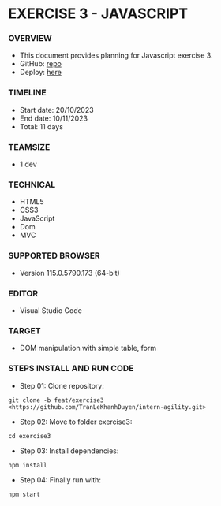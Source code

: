 # EXERCISE 3 - JAVASCRIPT

### OVERVIEW
* This document provides planning for Javascript exercise 3.
* GitHub: [repo](https://github.com/TranLeKhanhDuyen/intern-agility/tree/feat/exercise3/exercise3)
* Deploy: [here](https://practice-two-htmlcss-tranlekhanhduyen.vercel.app/)
### TIMELINE
* Start date: 20/10/2023
* End date: 10/11/2023
* Total: 11 days
  
### TEAMSIZE
* 1 dev

### TECHNICAL
* HTML5
* CSS3
* JavaScript
* Dom
* MVC

### SUPPORTED BROWSER
* Version 115.0.5790.173 (64-bit)

### EDITOR
* Visual Studio Code


### TARGET
* DOM manipulation with simple table, form


### STEPS INSTALL AND RUN CODE
- Step 01: Clone repository:

```
git clone -b feat/exercise3 <https://github.com/TranLeKhanhDuyen/intern-agility.git>
```

- Step 02: Move to folder exercise3:

```
cd exercise3
```

- Step 03: Install dependencies:

```
npm install
```

- Step 04: Finally run with:

```
npm start
```
